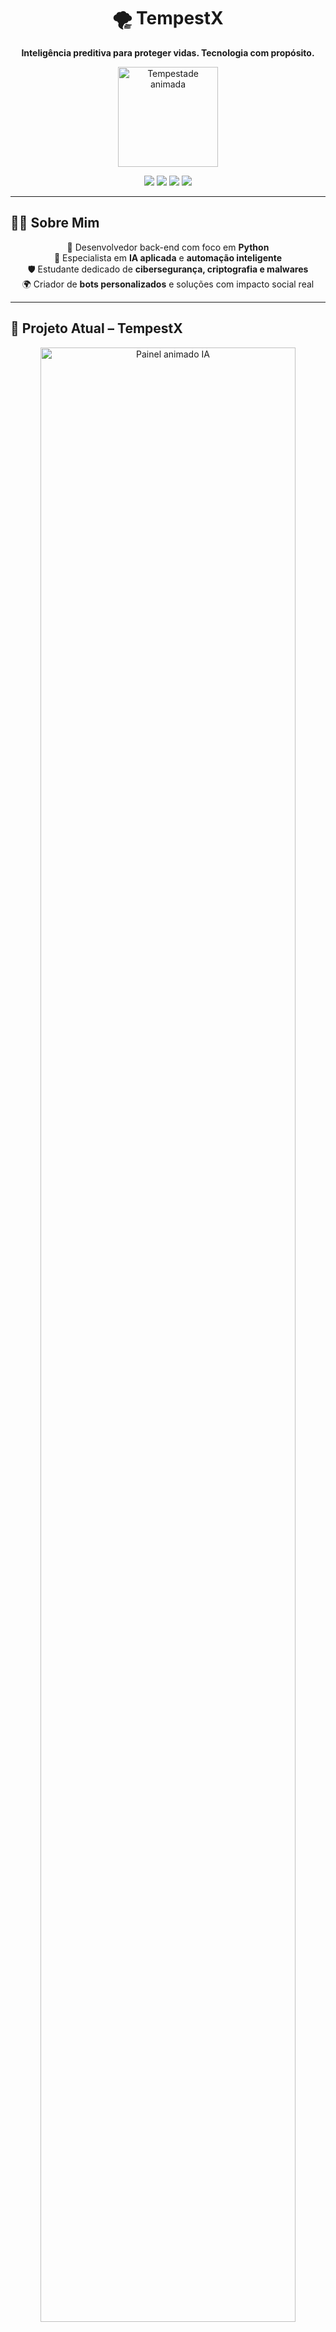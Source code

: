 <h1 align="center">🌪️ TempestX</h1>
<p align="center"><strong>Inteligência preditiva para proteger vidas. Tecnologia com propósito.</strong></p>

<p align="center">
  <img src="https://media.giphy.com/media/SXx0omF5rF2a3vKRTB/giphy.gif" width="160" alt="Tempestade animada" style="pointer-events: none;"/>
</p>

<p align="center">
  <img src="https://img.shields.io/badge/Status-Em%20Desenvolvimento-orange?style=for-the-badge"/>
  <img src="https://img.shields.io/badge/IA-Preditiva-blue?style=for-the-badge"/>
  <img src="https://img.shields.io/badge/Python-3.11-blue?style=for-the-badge&logo=python&logoColor=white"/>
  <img src="https://img.shields.io/github/stars/paulinho-dev/tempestx?style=for-the-badge&label=Stars&logo=github"/>
</p>

---

## 👨‍💻 Sobre Mim

<div align="center">

🎯 Desenvolvedor back-end com foco em <strong>Python</strong>  
🧠 Especialista em <strong>IA aplicada</strong> e <strong>automação inteligente</strong>  
🛡️ Estudante dedicado de <strong>cibersegurança, criptografia e malwares</strong>  
🌍 Criador de <strong>bots personalizados</strong> e soluções com impacto social real  

</div>

---

## 🚧 Projeto Atual – TempestX

<p align="center">
  <img src="https://media.giphy.com/media/xT0GqeSlGSRQut4On6/giphy.gif" width="90%" alt="Painel animado IA" style="pointer-events: none;"/>
</p>

### 🌪️ Sistema de Previsão e Alerta de Desastres Naturais

| Recurso             | Descrição |
|---------------------|-----------|
| 🔍 Detecção Inteligente | Algoritmos de IA identificam padrões de risco climático com dados de satélites, sensores e previsões meteorológicas |
| 📈 Painel Visual    | Interface analítica com mapas dinâmicos, gráficos em tempo real e alertas por localização |
| ⚠️ Alertas Automatizados | Envio de notificações personalizadas para autoridades e cidadãos em áreas de risco |
| 📡 Dados Federados  | Integração com sensores locais e modelos de aprendizado federado sem centralização de dados |

> ⚙️ Em breve: integração com drones, mapas de calor e exportação de relatórios PDF.

---

## 🎯 Visão do Projeto

<div align="center">

<img src="https://media.giphy.com/media/XIqCQx02E1U9W/giphy.gif" width="480" alt="Análise IA animada" style="pointer-events: none;"/>

<br/><br/>

<strong>TempestX</strong> não é apenas um projeto — é uma iniciativa com propósito.  
Ele visa antecipar e mitigar os impactos dos eventos climáticos extremos usando IA, visualização de dados e resposta automatizada.  
O futuro da prevenção climática começa aqui.

</div>

---

## 🧠 Tecnologias & Ferramentas

<div align="center">

<img src="https://img.shields.io/badge/Python-3670A0?style=for-the-badge&logo=python&logoColor=white"/>
<img src="https://img.shields.io/badge/Flask-000000?style=for-the-badge&logo=flask"/>
<img src="https://img.shields.io/badge/Streamlit-FF4B4B?style=for-the-badge&logo=streamlit&logoColor=white"/>
<img src="https://img.shields.io/badge/TensorFlow-FF6F00?style=for-the-badge&logo=tensorflow&logoColor=white"/>
<img src="https://img.shields.io/badge/Scikit--Learn-F7931E?style=for-the-badge&logo=scikit-learn&logoColor=white"/>
<img src="https://img.shields.io/badge/Pandas-150458?style=for-the-badge&logo=pandas&logoColor=white"/>
<img src="https://img.shields.io/badge/HTML-E34F26?style=for-the-badge&logo=html5&logoColor=white"/>
<img src="https://img.shields.io/badge/CSS-1572B6?style=for-the-badge&logo=css3&logoColor=white"/>
<img src="https://img.shields.io/badge/JavaScript-F7DF1E?style=for-the-badge&logo=javascript&logoColor=black"/>

</div>

---

## 🌐 Contato

<p align="center">
  <img src="https://img.shields.io/badge/@santtlx-%23E4405F.svg?style=for-the-badge&logo=instagram&logoColor=white"/>
  <img src="https://img.shields.io/badge/Discord-%237289DA.svg?style=for-the-badge&logo=discord&logoColor=white"/>
</p>

---

<p align="center"><i>“Não escrevo código apenas por paixão, mas por missão. Cada algoritmo pode alertar, proteger e transformar realidades.”</i></p>